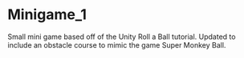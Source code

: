 # Minigame_1
Small mini game based off of the Unity Roll a Ball tutorial. Updated to include an obstacle course to mimic the game Super Monkey Ball.
